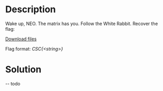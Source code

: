 # Description

<p>Wake up, NEO. The matrix has you. Follow the White Rabbit. Recover the flag:</p>
<p><a href="https://s3-eu-west-1.amazonaws.com/be.cscbe.challenges.2019/TheJailbreakChallenge_116c1824e3fe845775e649d2939ee2ab/5_T1m3s.zip" target="_blank" rel="noopener">Download files</a></p>
<p>Flag format: <em>CSC{&lt;string&gt;}</em></p>

# Solution

-- todo
